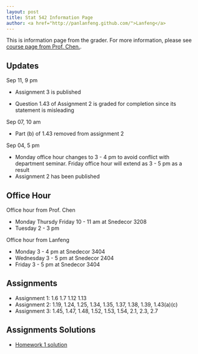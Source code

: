 ```yaml
---
layout: post
title: Stat 542 Information Page
author: <a href="http://panlanfeng.github.com/">Lanfeng</a>
---
```

This is information page from the grader. For more information, please see [course page from Prof. Chen.](http://www.public.iastate.edu/~songchen/ST542-2013.htm).

## Updates
Sep 11, 9 pm
 
 - Assignment 3 is published

 - Question 1.43 of Assignment 2 is graded for completion since its statement is misleading

Sep 07, 10 am

 - Part (b) of 1.43 removed from assignment 2


Sep 04, 5 pm  

 - Monday office hour changes to 3 - 4 pm to avoid conflict with department seminar. Friday office hour will extend as 3 - 5 pm as a result
 - Assignment 2 has been published


## Office Hour
Office hour from Prof. Chen

 - Monday Thursdy Friday 10 - 11 am at Snedecor 3208 
 - Tuesday 2 - 3 pm

Office hour from Lanfeng

 - Monday 3 - 4 pm at Snedecor 3404
 - Wednesday 3 - 5 pm at Snedecor 2404
 - Friday 3 - 5 pm at Snedecor 3404

## Assignments  
  - Assignment 1: 1.6 1.7 1.12 1.13
  - Assignment 2: 1.19, 1.24, 1.25, 1.34, 1.35, 1.37, 1.38, 1.39, 1.43(a)(c) 
 - Assignment 3:  1.45, 1.47, 1.48, 1.52, 1.53, 1.54, 2.1, 2.3, 2.7

## Assignments Solutions
 - [Homework 1 solution](http://www.public.iastate.edu/~pan/doc/stat542/stat542_hw1.pdf)




